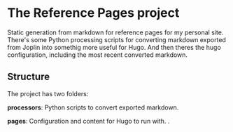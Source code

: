 The Reference Pages project
===========================

Static generation from markdown for reference pages for my personal site. There's some Python processing scripts for converting markdown exported from Joplin into somethig more useful for Hugo. And then theres the hugo configuration, including the most recent converted markdown.

Structure
---------

The project has two folders:

**processors**: Python scripts to convert exported markdown. 

**pages**: Configuration and content for Hugo to run with. 
.
